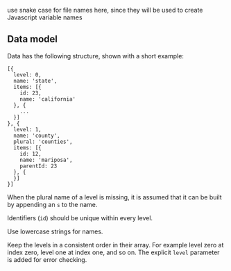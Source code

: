 use snake case for file names here, since they will be used to create
Javascript variable names

## Data model

Data has the following structure, shown with a short example:

    [{
      level: 0,
      name: 'state',
      items: [{
        id: 23,
        name: 'california'
      }, {
        ...
      }]
    }, {
      level: 1,
      name: 'county',
      plural: 'counties',
      items: [{
        id: 12,
        name: 'mariposa',
        parentId: 23
      }, {
      }]
    }]

When the plural name of a level is missing, it is assumed that it can
be built by appending an `s` to the name.

Identifiers (`id`) should be unique within every level.

Use lowercase strings for names.

Keep the levels in a consistent order in their array. For example
level zero at index zero, level one at index one, and so on. The
explicit `level` parameter is added for error checking.

